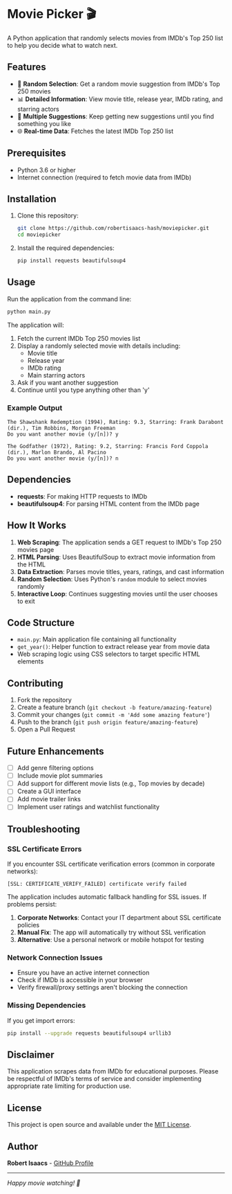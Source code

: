 # Movie Picker 🎬

A Python application that randomly selects movies from IMDb's Top 250 list to help you decide what to watch next.

## Features

- 🎲 **Random Selection**: Get a random movie suggestion from IMDb's Top 250 movies
- 📊 **Detailed Information**: View movie title, release year, IMDb rating, and starring actors
- 🔄 **Multiple Suggestions**: Keep getting new suggestions until you find something you like
- 🌐 **Real-time Data**: Fetches the latest IMDb Top 250 list

## Prerequisites

- Python 3.6 or higher
- Internet connection (required to fetch movie data from IMDb)

## Installation

1. Clone this repository:
   ```bash
   git clone https://github.com/robertisaacs-hash/moviepicker.git
   cd moviepicker
   ```

2. Install the required dependencies:
   ```bash
   pip install requests beautifulsoup4
   ```

## Usage

Run the application from the command line:

```bash
python main.py
```

The application will:
1. Fetch the current IMDb Top 250 movies list
2. Display a randomly selected movie with details including:
   - Movie title
   - Release year
   - IMDb rating
   - Main starring actors
3. Ask if you want another suggestion
4. Continue until you type anything other than 'y'

### Example Output

```
The Shawshank Redemption (1994), Rating: 9.3, Starring: Frank Darabont (dir.), Tim Robbins, Morgan Freeman
Do you want another movie (y/[n])? y

The Godfather (1972), Rating: 9.2, Starring: Francis Ford Coppola (dir.), Marlon Brando, Al Pacino
Do you want another movie (y/[n])? n
```

## Dependencies

- **requests**: For making HTTP requests to IMDb
- **beautifulsoup4**: For parsing HTML content from the IMDb page

## How It Works

1. **Web Scraping**: The application sends a GET request to IMDb's Top 250 movies page
2. **HTML Parsing**: Uses BeautifulSoup to extract movie information from the HTML
3. **Data Extraction**: Parses movie titles, years, ratings, and cast information
4. **Random Selection**: Uses Python's `random` module to select movies randomly
5. **Interactive Loop**: Continues suggesting movies until the user chooses to exit

## Code Structure

- `main.py`: Main application file containing all functionality
- `get_year()`: Helper function to extract release year from movie data
- Web scraping logic using CSS selectors to target specific HTML elements

## Contributing

1. Fork the repository
2. Create a feature branch (`git checkout -b feature/amazing-feature`)
3. Commit your changes (`git commit -m 'Add some amazing feature'`)
4. Push to the branch (`git push origin feature/amazing-feature`)
5. Open a Pull Request

## Future Enhancements

- [ ] Add genre filtering options
- [ ] Include movie plot summaries
- [ ] Add support for different movie lists (e.g., Top movies by decade)
- [ ] Create a GUI interface
- [ ] Add movie trailer links
- [ ] Implement user ratings and watchlist functionality

## Troubleshooting

### SSL Certificate Errors
If you encounter SSL certificate verification errors (common in corporate networks):

```
[SSL: CERTIFICATE_VERIFY_FAILED] certificate verify failed
```

The application includes automatic fallback handling for SSL issues. If problems persist:

1. **Corporate Networks**: Contact your IT department about SSL certificate policies
2. **Manual Fix**: The app will automatically try without SSL verification
3. **Alternative**: Use a personal network or mobile hotspot for testing

### Network Connection Issues
- Ensure you have an active internet connection
- Check if IMDb is accessible in your browser
- Verify firewall/proxy settings aren't blocking the connection

### Missing Dependencies
If you get import errors:
```bash
pip install --upgrade requests beautifulsoup4 urllib3
```

## Disclaimer

This application scrapes data from IMDb for educational purposes. Please be respectful of IMDb's terms of service and consider implementing appropriate rate limiting for production use.

## License

This project is open source and available under the [MIT License](LICENSE).

## Author

**Robert Isaacs** - [GitHub Profile](https://github.com/robertisaacs-hash)

---

*Happy movie watching! 🍿*